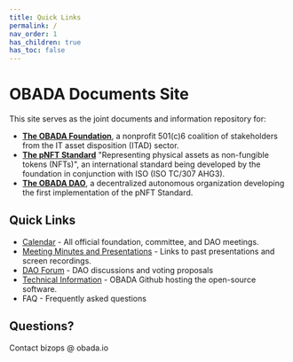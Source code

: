 ```yaml
---
title: Quick Links
permalink: /
nav_order: 1
has_children: true
has_toc: false
---
```


#  OBADA Documents Site
This site serves as the joint documents and information repository for:
* **[The OBADA Foundation](/foundation/about)**, a nonprofit 501(c)6 coalition of stakeholders from the IT asset disposition (ITAD) sector.  
* **[The pNFT Standard](https://www.obada.io/standard)** "Representing physical assets as non-fungible tokens (NFTs)", an international standard being developed by the foundation in conjunction with ISO (ISO TC/307 AHG3).
* **[The OBADA DAO](/dao)**, a decentralized autonomous organization developing the first implementation of the pNFT Standard.

## Quick Links
* [Calendar](/foundation/calendar) - All official foundation, committee, and DAO meetings.
* [Meeting Minutes and Presentations](/foundation/meetings) - Links to past presentations and screen recordings.
* [DAO Forum](https://forum.obada.io) - DAO discussions and voting proposals
* [Technical Information](https://github.com/obada-foundation/) - OBADA Github hosting the open-source software.
* FAQ - Frequently asked questions

## Questions?
Contact bizops @ obada.io

	




